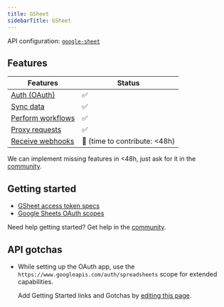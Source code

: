 ```yaml
---
title: GSheet
sidebarTitle: GSheet
---
```


API configuration: [`google-sheet`]()

## Features

| Features | Status |
| - | - |
| [Auth (OAuth)](/integrate/guides/authorize-an-api) | ✅ |
| [Sync data](/integrate/guides/sync-data-from-an-api) | ✅ |
| [Perform workflows](/integrate/guides/perform-workflows-with-an-api) | ✅ |
| [Proxy requests](/integrate/guides/proxy-requests-to-an-api) | ✅ |
| [Receive webhooks](/integrate/guides/receive-webhooks-from-an-api) | 🚫 (time to contribute: &lt;48h) |

We can implement missing features in &lt;48h, just ask for it in the [community]().

## Getting started

-   [GSheet access token specs](https://cloud.google.com/iam/docs/reference/sts/rest/v1/TopLevel/token#response-body)
-   [Google Sheets OAuth scopes](https://developers.google.com/identity/protocols/oauth2/scopes#sheets)

Need help getting started? Get help in the [community]().

## API gotchas

-   While setting up the OAuth app, use the `https://www.googleapis.com/auth/spreadsheets` scope for extended capabilities.


    Add Getting Started links and Gotchas by [editing this page]().

